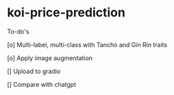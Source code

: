 # koi-price-prediction

To-do's

[o] Multi-label, multi-class with Tancho and Gin Rin traits

[o] Apply image augmentation

[] Upload to gradio

[] Compare with chatgpt
